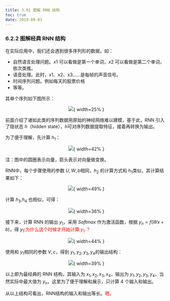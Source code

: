 ```yaml
---
title: 3.01 图解 RNN 结构
toc: true
date: 2019-09-03
---
```


### 6.2.2 图解经典 RNN 结构

在实际应用中，我们还会遇到很多序列形的数据，如：

- 自然语言处理问题。$x1$ 可以看做是第一个单词，$x2$ 可以看做是第二个单词，依次类推。
- 语音处理。此时，x1、x2、x3……是每帧的声音信号。
- 时间序列问题。例如每天的股票价格
- 等等。

其单个序列如下图所示：

<center>

![](http://images.iterate.site/blog/image/20190722/Nz6luc74V6Uz.jpg?imageslim){ width=25% }

</center>


前面介绍了诸如此类的序列数据用原始的神经网络难以建模，基于此，RNN 引入了隐状态 $h$（hidden state），$h​$ 可对序列数据提取特征，接着再转换为输出。

为了便于理解，先计算 $h_1​$：

<center>

![](http://images.iterate.site/blog/image/20190722/VoL13PtlcvIt.jpg?imageslim){ width=42% }

</center>


注：图中的圆圈表示向量，箭头表示对向量做变换。

RNN中，每个步骤使用的参数 $U,W,b$​相同，$h_2$ 的计算方式和 $h_1​$ 类似，其计算结果如下：

<center>

![](http://images.iterate.site/blog/image/20190722/o08YPb9AhwI0.jpg?imageslim){ width=49% }

</center>


  计算 $h_3$,$h_4​$ 也相似，可得：

<center>

![](http://images.iterate.site/blog/image/20190722/1Pgj7VYuzBKl.jpg?imageslim){ width=36% }

</center>


接下来，计算 RNN 的输出 $y_1$，采用 $Softmax$ 作为激活函数，根据 $y_n=f(Wx+b)$，得 $y_1​$:<span style="color:red;">为什么这个时候才开始计算 $y_1$ ？</span>

<center>

![](http://images.iterate.site/blog/image/20190722/5XwKoPPgyRDr.jpg?imageslim){ width=44% }

</center>


使用和 $y_1​$ 相同的参数 $V,c​$，得到 $y_1,y_2,y_3,y_4​$ 的输出结构：

<center>

![](http://images.iterate.site/blog/image/20190722/KNBKJr9i7jf1.jpg?imageslim){ width=39% }

</center>


以上即为最经典的 RNN 结构，其输入为 $x_1,x_2,x_3,x_4$，输出为 $y_1,y_2,y_3,y_4$，当然实际中最大值为 $y_n$，这里为了便于理解和展示，只计算 4 个输入和输出。

从以上结构可看出，RNN结构的输入和输出等长。<span style="color:red;">嗯。</span>
